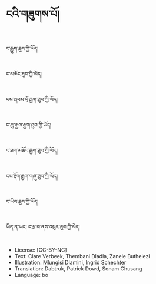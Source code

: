# ངའི་གཟུགས་པོ།

##
ང་རྒྱུག་ཐུབ་ཀྱི་ཡོད།

##
ང་མཆོང་ཐུབ་ཀྱི་ཡོད།

##
ངས་ཞབས་བྲོ་རྒྱག་ཐུབ་ཀྱི་ཡོད།

##
ང་ཆུ་རྐྱལ་རྒྱག་ཐུབ་ཀྱི་ཡོད།

##
ང་ཐག་མཆོང་རྒྱག་ཐུབ་ཀྱི་ཡོད།

##
ངས་རྡོག་རྒྱག་གཞུ་ཐུབ་ཀྱི་ཡོད།

##
ང་ཡིབ་ཐུབ་ཀྱི་ཡོད།

##
ཡིན་ན་ཡང། ང་རྩ་བ་ནས་འཕུར་ཐུབ་ཀྱི་མེད།

##
* License: [CC-BY-NC]
* Text: Clare Verbeek, Thembani Dladla, Zanele Buthelezi
* Illustration: Mlungisi Dlamini, Ingrid Schechter
* Translation: Dabtruk, Patrick Dowd, Sonam Chusang
* Language: bo
